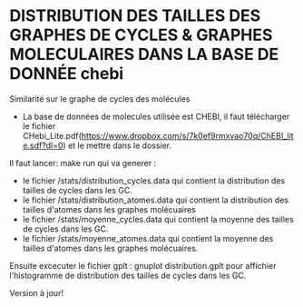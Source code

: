 # DISTRIBUTION DES TAILLES DES GRAPHES DE CYCLES & GRAPHES MOLECULAIRES DANS LA BASE DE DONNÉE chebi 
Similarité sur le graphe de cycles des molécules

- La base de données de molecules utilisée est CHEBI, il faut télécharger le fichier CHebi_Lite.pdf(https://www.dropbox.com/s/7k0ef9rmxvao70q/ChEBI_lite.sdf?dl=0) et le mettre dans le dossier.


Il faut lancer: make run  qui va generer :

+ le fichier /stats/distribution_cycles.data qui contient la distribution des tailles de cycles dans les GC.
+ le fichier /stats/distribution_atomes.data qui contient la distribution des tailles d'atomes dans les graphes molécuaires
+ le fichier /stats/moyenne_cycles.data qui contient la moyenne  des tailles de cycles dans les GC.
+ le fichier /stats/moyenne_atomes.data qui contient la moyenne  des tailles d'atomes dans les graphes molécuaires.


Ensuite excecuter le fichier gplt : gnuplot distribution.gplt pour affichier l'histogramme de distribution des tailles de cycles dans les GC.


Version à jour!
